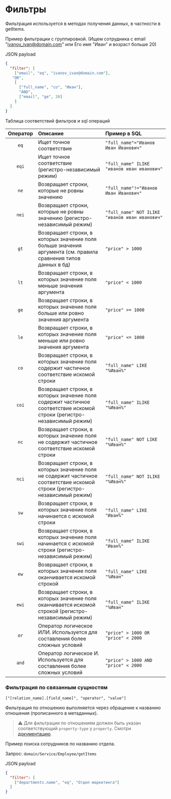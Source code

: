 # Фильтры

Фильтрация используется в методах получения данных, в частности в
getItems.

Пример фильтрации с группировкой. (Ищем сотрудника с email
"ivanov_ivan@domain.com" или Его имя "Иван" и возраст больше 20)

JSON payload

```json
{
  "filter": [
    ["email", "eq", "ivanov_ivan@domain.com"],
   "OR",
    [
      ["full_name", "co", "Иван"],
      "AND",
      ["email", "ge", 20]
    ]
  ]
}
```

Таблица соответствий фильтров и sql операций

| Оператор | Описание                                                                                                                  | Пример в SQL                                   |
|:--------:|:--------------------------------------------------------------------------------------------------------------------------|:-----------------------------------------------|
|   `eq`   | Ищет точное соответствие                                                                                                  | `"full_name"="Иванов Иван Иванович"`           |
|   `eqi`  | Ищет точное соответствие (регистро-независимый режим)                                                                     | `"full_name" ILIKE "иванов иван иванович"`     |
|   `ne`   | Возвращает строки, которые не ровны значению                                                                              | `"full_name"!="Иванов Иван Иванович"`          |
|   `nei`  | Возвращает строки, которые не ровны значению (регистро-независимый режим)                                                 | `"full_name" NOT ILIKE "иванов иван иванович"` |
|   `gt`   | Возвращает строки, в которых значение поля больше значения аргумента (см. правила сравнения типов данных в бд)            | `"price" > 1000`                               |
|   `lt`   | Возвращает строки, в которых значение поля меньше значения аргумента                                                      | `"price" < 1000`                               |
|   `ge`   | Возвращает строки, в которых значение поля больше или ровно значения аргумента                                            | `"price" >= 1000`                              | 
|   `le`   | Возвращает строки, в которых значение поля меньше или ровно значения аргумента                                            | `"price" <= 1000`                              |
|   `co`   | Возвращает строки, в которых значение поля содержит частичное соответствие искомой строки                                 | `"full_name" LIKE "%Иван%"`                    |
|   `coi`  | Возвращает строки, в которых значение поля содержит частичное соответствие искомой строки (регистро-независимый режим)    | `"full_name" ILIKE "%Иван%"`                   |
|   `nc`   | Возвращает строки, в которых значение поля не содержит частичное соответствие искомой строки                              | `"full_name" NOT LIKE "%Иван%"`                |
|   `nci`  | Возвращает строки, в которых значение поля не содержит частичное соответствие искомой строки (регистро-независимый режим) | `"full_name" NOT ILIKE "%Иван%"`               |
|   `sw`   | Возвращает строки, в которых значение поля начинается с искомой строки                                                    | `"full_name" LIKE "Иван%"`                     |
|   `swi`  | Возвращает строки, в которых значение поля начинается с искомой строки (регистро-независимый режим)                       | `"full_name" ILIKE "Иван%"`                    |
|   `ew`   | Возвращает строки, в которых значение поля оканчивается искомой строкой                                                   | `"full_name" LIKE "%Иван"`                     |
|   `ewi`  | Возвращает строки, в которых значение поля оканчивается искомой строкой (регистро-независимый режим)                      | `"full_name" ILIKE "%Иван"`                    |
|   `or`   | Оператор логическое ИЛИ. Используется для составления более сложных условий                                               | `"price" > 1000 OR "price" < 2000`             | 
|   `and`  | Оператор логическое И. Используется для составления более сложных условий                                                 | `"price" > 1000 AND "price" < 2000`            |


### Фильтрация по связанным сущностям

`["[relation_name].[field_name]", "operator", "value"]`

Фильтрация по отношению выполняется через обращение к названию отношения
(прописанного в метаданных).

> :warning: Для фильтрации по отношениям должен быть указан
> соответствующий `property-type` у `property`. Смотри
> [документацию](/server/metadata.md#Перечень-тегов).

Пример поиска сотрудников по названию отдела.

Запрос: `domain/Service/Employee/getItems`

JSON payload

```json
{
  "filter": [
    ["departments.name", "eq", "Отдел маркетинга"]
  ]
}
```

